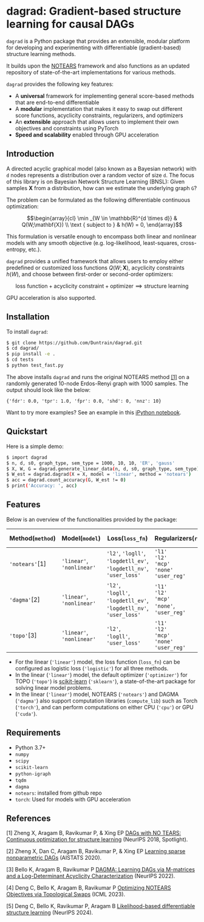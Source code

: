 # dagrad: Gradient-based structure learning for causal DAGs

`dagrad` is a Python package that provides an extensible, modular platform for developing and experimenting with differentiable (gradient-based) structure learning methods. 

It builds upon the [NOTEARS][notears] framework and also functions as an updated repository of state-of-the-art implementations for various methods.

`dagrad` provides the following key features:

- A **universal** framework for implementing general score-based methods that are end-to-end differentiable 
- A **modular** implementation that makes it easy to swap out different score functions, acyclicity constraints, regularizers, and optimizers
- An **extensible** approach that allows users to implement their own objectives and constraints using PyTorch
- **Speed and scalability** enabled through GPU acceleration

## Introduction 

A directed acyclic graphical model (also known as a Bayesian network) with `d` nodes represents a distribution over a random vector of size `d`. The focus of this library is on Bayesian Network Structure Learning (BNSL): Given samples $\mathbf{X}$ from a distribution, how can we estimate the underlying graph `G`?

The problem can be formulated as the following differentiable continuous optimization:

```math
\begin{array}{cl}
\min _{W \in \mathbb{R}^{d \times d}} & Q(W;\mathbf{X}) \\
\text { subject to } & h(W) = 0,
\end{array}
```
This formulation is versatile enough to encompass both linear and nonlinear models with any smooth objective (e.g. log-likelihood, least-squares, cross-entropy, etc.).

`dagrad` provides a unified framework that allows users to employ either predefined or customized loss functions $Q(W;\mathbf{X})$, acyclicity constraints $h(W)$, and choose between first-order or second-order optimizers:
```math
\text{loss~function} + \text{acyclicity~constraint} + \text{optimizer} \implies \text{structure~learning}
```

GPU acceleration is also supported.

## Installation
To install `dagrad`:

```bash
$ git clone https://github.com/Duntrain/dagrad.git
$ cd dagrad/
$ pip install -e .
$ cd tests
$ python test_fast.py
```

The above installs `dagrad` and runs the original NOTEARS method [[1]][notears] on a randomly generated 10-node Erdos-Renyi graph with 1000 samples. The output should look like the below:
```
{'fdr': 0.0, 'tpr': 1.0, 'fpr': 0.0, 'shd': 0, 'nnz': 10}
```

Want to try more examples? See an example in this [iPython notebook][examples].

## Quickstart
Here is a simple demo:
```bash
$ import dagrad 
$ n, d, s0, graph_type, sem_type = 1000, 10, 10, 'ER', 'gauss'
$ X, W, G = dagrad.generate_linear_data(n, d, s0, graph_type, sem_type)
$ W_est = dagrad.dagrad(X = X, model = 'linear', method = 'notears')
$ acc = dagrad.count_accuracy(G, W_est != 0)
$ print('Accuracy: ', acc)
```

## Features
Below is an overview of the functionalities provided by the package:


| __Method(`method`)__ | __Model(`model`)__ |__Loss(`loss_fn`)__ |__Regularizers(`reg`)__|__h(`h_fn`)__ |__Optimizer(`optimizer`)__  | __Computation Library(`compute_lib`)__ |__Device(`device`)__|
| --------   | --------  |----|---|-------------------|----| ----------| --------------| 
|`'notears'`[1]    | `'linear'`,<br>`'nonlinear'`   |`'l2'`, `'logll'`, `'logdetll_ev'`, `'logdetll_nv'`, `'user_loss'`|`'l1'`<br> `'l2'`<br> `'mcp'`<br> `'none'`<br>`'user_reg'` |`'h_exp_sq'`<br>`'h_poly_sq'`<br>`'h_poly_abs'`<br>`'user_h'` |Adam(`'adam'`),<br>LBFGS(`'lbfgs'`)        |  Numpy(`'numpy'`),<br>Torch(`'torch'`),  |  CPU(`'cpu'`)<br>CUDA(`'cuda'`)      | 
| `'dagma'`[2]      | `'linear'`,<br>`'nonlinear'`    |`'l2'`, <br>  `'logll'`, <br> `'logdetll_ev'`, <br> `'logdetll_nv'`, <br>`'user_loss'`|`'l1'`<br> `'l2'`<br> `'mcp'`<br> `'none'`, `'user_reg'`| `'h_logdet_sq'`<br>`'h_logdet_abs'`<br>`'user_h'` |Adam(`'adam'`)            |  Numpy(`'numpy'`)<br>Torch(`'torch'`)  |  CPU(`'cpu'`)<br>CUDA(`'cuda'`)      |
| `'topo'`[3]       |`'linear'`,<br>`'nonlinear'`   |`'l2'`,<br> `'logll'`,<br>`'user_loss'`| `'l1'`<br> `'l2'`<br> `'mcp'`<br> `'none'`<br> `'user_reg'` |`'h_exp_topo'`<br>`'h_logdet_topo'`<br>`'h_poly_topo'`<br>`'user_h'` |Adam(`'adam'`),<br> LBFGS(`'lbfgs'`)|  Numpy(`'numpy'`) for linear <br> Torch(`'torch'`) for nonlinear |  CPU(`'cpu'`)     | 


<!-- | __Method(`method`)__ | __Model(`model`)__ |__Loss(`loss_fn`)__ |__Regularizers(`reg`)__|__h(`h_fn`)__ |__Optimizer(`optimizer`)__ | __Computation Library(`compute_lib`)__|__Device(`device`)__|
| --------   | --------  |----|---|-------------------|----| ----------| --------------| 
| NOTEARS<br>(`'notears'`)[1]     | NonLinear(`'nonlinear'`)   |`'l2'`<br> `'logll'`<br> `'user_loss'`|`'l1'`<br> `'l2'`<br> `'mcp'`<br>`'none'`<br> `'user_reg'` |`'h_exp_sq'`<br>`'h_poly_sq'`<br>`'h_poly_abs'`<br>`'user_h'` |Adam(`'adam'`)<br>LBFGS(`lbfgs`)        |  Torch(`'torch'`)  |  CPU(`'cpu'`)<br>CUDA(`'cuda'`)      | 
| DAGAM<br>(`'dagma'`)[2]       | NonLinear(`'nonlinear'`)     |`'l2'`<br> `'logll'`<br> `'user_loss'`|`'l1'`<br> `'l2'`<br> `'mcp'`<br> `'none'`<br> `'user_reg'`| `'h_logdet_sq'`<br>`'h_logdet_abs'`<br>`'user_h'` |Adam(`'adam'`)<br>LBFGS(`lbfgs`)            |  Torch(`'torch'`)  |  CPU(`'cpu'`)<br>CUDA(`'cuda'`)      |
| TOPO<br>(`'topo'`)[3]      | NonLinear(`'nonlinear'`)     |`'l2'`<br> `'logll'`<br> `'user_loss'`| `'l1'`<br> `'l2'`<br> `'mcp'`<br>`'none'`<br> `'user_reg'` |`'h_exp_topo'`<br>`'h_logdet_topo'`<br>`'h_poly_topo'`<br>`'user_h'` |Adam(`'adam'`)<br>LBFGS(`lbfgs`)|  Torch(`'torch'`) |  CPU(`'cpu'`)     |  -->

- For the linear (`'linear'`) model, the loss function (`loss_fn`) can be configured as logistic loss (`'logistic'`) for all three methods.
- In the linear (`'linear'`) model, the default optimizer (`'optimizer'`) for TOPO (`'topo'`) is [scikit-learn](https://scikit-learn.org/stable/) (`'sklearn'`), a state-of-the-art package for solving linear model problems.
- In the linear (`'linear'`) model, NOTEARS (`'notears'`) and DAGMA (`'dagma'`) also support computation libraries (`compute_lib`) such as Torch (`'torch'`), and can perform computations on either CPU (`'cpu'`) or GPU (`'cuda'`).
## Requirements
- Python 3.7+
- `numpy`
- `scipy`
- `scikit-learn`
- `python-igraph`
- `tqdm`
- `dagma`
- `notears`: installed from github repo
- `torch`: Used for models with GPU acceleration



## References

[1] Zheng X, Aragam B, Ravikumar P, & Xing EP [DAGs with NO TEARS: Continuous optimization for structure learning][notears] (NeurIPS 2018, Spotlight).

[2] Zheng X, Dan C, Aragam B, Ravikumar P, & Xing EP [Learning sparse nonparametric DAGs][notearsmlp] (AISTATS 2020).

[3] Bello K, Aragam B, Ravikumar P [DAGMA: Learning DAGs via M-matrices and a Log-Determinant Acyclicity Characterization][dagma] (NeurIPS 2022). 

[4] Deng C, Bello K, Aragam B, Ravikumar P [Optimizing NOTEARS Objectives via Topological Swaps][topo] (ICML 2023).

[5] Deng C, Bello K, Ravikumar P, Aragam B [Likelihood-based differentiable structure learning][logll] (NeurIPS 2024).

[notears]: https://arxiv.org/abs/1803.01422
[notearsmlp]: https://arxiv.org/abs/1909.13189
[dagma]: https://arxiv.org/abs/2209.08037
[topo]: https://arxiv.org/abs/2305.17277
[examples]: https://github.com/Duntrain/dagrad/blob/master/examples/examples.ipynb
[logll]: https://arxiv.org/pdf/2410.06163?
[notears_repo]: https://github.com/xunzheng/notears
